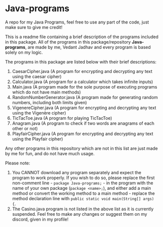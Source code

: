 # Java-programs
A repo for my Java Programs, feel free to use any part of the code, just make sure to give me credit!

This is a readme file containing a brief description of the programs included in this package.
All of the programs in this package/repository **Java-programs**, are made by me, Vedant Jadhav and every program is based solely on my logic.

The programs in this package are listed below with their brief descriptions:
1. CaesarCipher.java (A program for encrypting and decrypting any text using the caesar cipher)
2. Calculator.java (A program for a calculator which takes infinite inputs)
3. Main.java (A program made for the sole purpose of executing programs which do not have main methods)
4. RandomNumberGenerator.java (A program made for generating random numbers, including both limits given)
5. VigenereCipher.java (A program for encrypting and decrypting any text using the Vigenère cipher)
6. TicTacToe.java (A program for playing TicTacToe)
7. Anagram.java (A program to check if two words are anagrams of each other or not)
8. PlayfairCipher.java (A program for encrypting and decrypting any text using the Playfair cipher)

Any other programs in this repository which are not in this list are just made by me for fun, and do not have much usage.

Please note:
1. You CANNOT download any program separately and expect the program to work properly. If you wish to do so, please replace the first non-comment line - `package Java-programs;` - in the program with the name of your own package (`package <name>;`), and either add a main method or convert the working method to a main method - replace the method declaration line with `public static void main(String[] args) {`.
2. The Casino.java program is not listed in the above list as it is currently suspended. Feel free to make any changes or suggest them on my discord, given in my profile!

